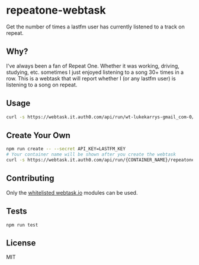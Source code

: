 repeatone-webtask
==================

Get the number of times a lastfm user has currently listened to a track on repeat.


## Why?

I've always been a fan of Repeat One. Whether it was working, driving, studying, etc. sometimes I just enjoyed listening to a song 30+ times in a row. This is a webtask that will report whether I (or any lastfm user) is listening to a song on repeat.


## Usage

```sh
curl -s https://webtask.it.auth0.com/api/run/wt-lukekarrys-gmail_com-0/repeatone?user=LASTFM_USER
```


## Create Your Own

```sh
npm run create -- --secret API_KEY=LASTFM_KEY
# Your container name will be shown after you create the webtask
curl -s https://webtask.it.auth0.com/api/run/{CONTAINER_NAME}/repeatone
```


## Contributing

Only the [whitelisted webtask.io](https://tehsis.github.io/webtaskio-canirequire/) modules can be used.


## Tests

`npm run test`


## License

MIT
